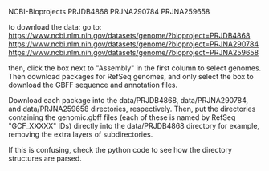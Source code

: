 NCBI-Bioprojects
PRJDB4868
PRJNA290784
PRJNA259658

to download the data:
go to:
https://www.ncbi.nlm.nih.gov/datasets/genome/?bioproject=PRJDB4868
https://www.ncbi.nlm.nih.gov/datasets/genome/?bioproject=PRJNA290784
https://www.ncbi.nlm.nih.gov/datasets/genome/?bioproject=PRJNA259658

then, click the box next to "Assembly" in the first column to select genomes.
Then download packages for RefSeq genomes, and only select the box
to download the GBFF sequence and annotation files.

Download each package into the data/PRJDB4868, data/PRJNA290784, and data/PRJNA259658
directories, respectively. Then, put the directories containing the genomic.gbff files
(each of these is named by RefSeq "GCF_XXXXX" IDs)
directly into the data/PRJDB4868 directory for example, removing the extra layers of
subdirectories.

If this is confusing, check the python code to see how the directory structures are parsed.